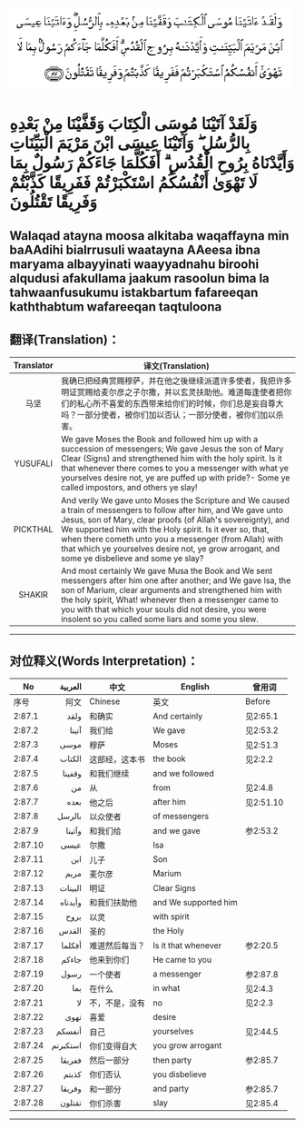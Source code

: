 ![002:087](images/002_087.gif)

#  وَلَقَدْ آتَيْنَا مُوسَى الْكِتَابَ وَقَفَّيْنَا مِنْ بَعْدِهِ بِالرُّسُلِ ۖ وَآتَيْنَا عِيسَى ابْنَ مَرْيَمَ الْبَيِّنَاتِ وَأَيَّدْنَاهُ بِرُوحِ الْقُدُسِ ۗ أَفَكُلَّمَا جَاءَكُمْ رَسُولٌ بِمَا لَا تَهْوَىٰ أَنْفُسُكُمُ اسْتَكْبَرْتُمْ فَفَرِيقًا كَذَّبْتُمْ وَفَرِيقًا تَقْتُلُونَ 

## Walaqad atayna moosa alkitaba waqaffayna min baAAdihi bialrrusuli waatayna AAeesa ibna maryama albayyinati waayyadnahu biroohi alqudusi afakullama jaakum rasoolun bima la tahwaanfusukumu istakbartum fafareeqan kaththabtum wafareeqan taqtuloona

## 翻译(Translation)：

| Translator | 译文(Translation)                                            |
|:----------:| ------------------------------------------------------------ |
| 马坚       | 我确已把经典赏赐穆萨，并在他之後继续派遣许多使者，我把许多明证赏赐给麦尔彦之子尔撒，并以玄灵扶助他。难道每逢使者把你们的私心所不喜爱的东西带来给你们的时候，你们总是妄自尊大吗？一部分使者，被你们加以否认；一部分使者，被你们加以杀害。 |
| YUSUFALI   | We gave Moses the Book and followed him up with a succession of messengers; We gave Jesus the son of Mary Clear (Signs) and strengthened him with the holy spirit. Is it that whenever there comes to you a messenger with what ye yourselves desire not, ye are puffed up with pride?- Some ye called impostors, and others ye slay! |
| PICKTHAL   | And verily We gave unto Moses the Scripture and We caused a train of messengers to follow after him, and We gave unto Jesus, son of Mary, clear proofs (of Allah's sovereignty), and We supported him with the Holy spirit. Is it ever so, that, when there cometh unto you a messenger (from Allah) with that which ye yourselves desire not, ye grow arrogant, and some ye disbelieve and some ye slay? |
| SHAKIR     | And most certainly We gave Musa the Book and We sent messengers after him one after another; and We gave Isa, the son of Marium, clear arguments and strengthened him with the holy spirit, What! whenever then a messenger came to you with that which your souls did not desire, you were insolent so you called some liars and some you slew. |

---

## 对位释义(Words Interpretation)：

| No      | العربية  | 中文           | English              | 曾用词    |
| ------- | --------:| -------------- | -------------------- | --------- |
| 序号    | 阿文     | Chinese        | 英文                 | Before    |
| 2:87.1  | ولقد     | 和确实         | And certainly        | 见2:65.1  |
| 2:87.2  | آتينا    | 我们给         | We gave              | 见2:53.2  |
| 2:87.3  | موسى     | 穆萨           | Moses                | 见2:51.3  |
| 2:87.4  | الكتاب   | 这部经，这本书 | the book             | 见2:2.2   |
| 2:87.5  | وقفينا   | 和我们继续     | and we followed      |           |
| 2:87.6  | من       | 从             | from                 | 见2:4.8   |
| 2:87.7  | بعده     | 他之后         | after him            | 见2:51.10 |
| 2:87.8  | بالرسل   | 以众使者       | of messengers        |           |
| 2:87.9  | وآتينا   | 和我们给       | and we gave          | 参2:53.2  |
| 2:87.10 | عيسى     | 尔撒           | Isa                  |           |
| 2:87.11 | ابن      | 儿子           | Son                  |           |
| 2:87.12 | مريم     | 麦尔彦         | Marium               |           |
| 2:87.13 | البينات  | 明证           | Clear Signs          |           |
| 2:87.14 | وأيدناه  | 和我们扶助他   | and We supported him |           |
| 2:87.15 | بروح     | 以灵           | with spirit          |           |
| 2:87.16 | القدس    | 圣的           | the Holy             |           |
| 2:87.17 | أفكلما   | 难道然后每当？ | Is it that whenever  | 参2:20.5  |
| 2:87.18 | جاءكم    | 他来到你们     | He came to you       |           |
| 2:87.19 | رسول     | 一个使者       | a messenger          | 参2:87.8  |
| 2:87.20 | بما      | 在什么         | in what              | 见2:4.3   |
| 2:87.21 | لا       | 不，不是，没有 | no                   | 见2:2.3   |
| 2:87.22 | تهوى     | 喜爱           | desire               |           |
| 2:87.23 | أنفسكم   | 自己           | yourselves           | 见2:44.5  |
| 2:87.24 | استكبرتم | 你们变得自大   | you grow arrogant    |           |
| 2:87.25 | ففريقا   | 然后一部分     | then party           | 参2:85.7  |
| 2:87.26 | كذبتم    | 你们否认       | you disbelieve       |           |
| 2:87.27 | وفريقا   | 和一部分       | and party            | 参2:85.7  |
| 2:87.28 | تقتلون   | 你们杀害       | slay                 | 见2:85.4  |

---
